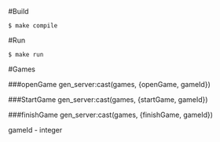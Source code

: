 
#Build

    $ make compile

#Run

    $ make run

#Games

###openGame
    gen_server:cast(games, {openGame, gameId})

###StartGame
    gen_server:cast(games, {startGame, gameId})

###finishGame
    gen_server:cast(games, {finishGame, gameId})

gameId - integer
